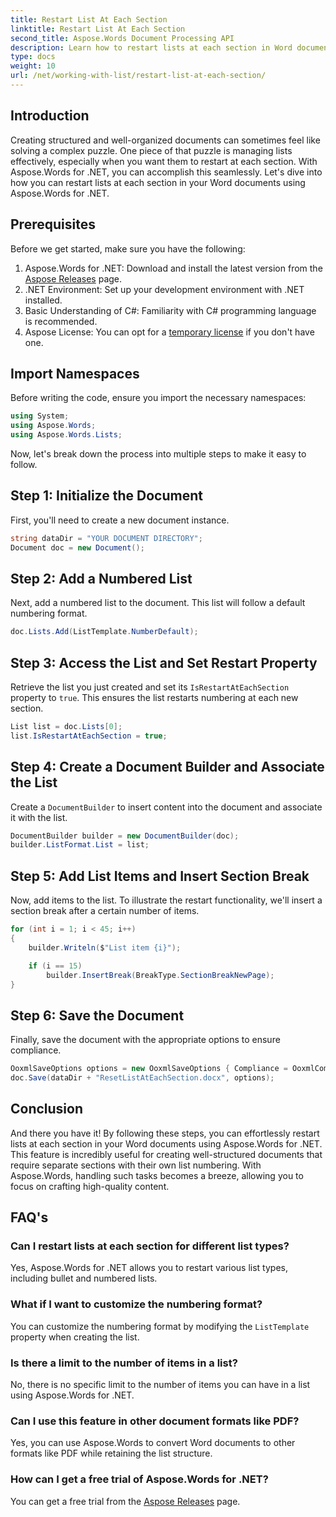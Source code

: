 ```yaml
---
title: Restart List At Each Section
linktitle: Restart List At Each Section
second_title: Aspose.Words Document Processing API
description: Learn how to restart lists at each section in Word documents using Aspose.Words for .NET. Follow our detailed step-by-step guide to manage lists effectively.
type: docs
weight: 10
url: /net/working-with-list/restart-list-at-each-section/
---
```

## Introduction

Creating structured and well-organized documents can sometimes feel like solving a complex puzzle. One piece of that puzzle is managing lists effectively, especially when you want them to restart at each section. With Aspose.Words for .NET, you can accomplish this seamlessly. Let's dive into how you can restart lists at each section in your Word documents using Aspose.Words for .NET.

## Prerequisites

Before we get started, make sure you have the following:

1. Aspose.Words for .NET: Download and install the latest version from the [Aspose Releases](https://releases.aspose.com/words/net/) page.
2. .NET Environment: Set up your development environment with .NET installed.
3. Basic Understanding of C#: Familiarity with C# programming language is recommended.
4. Aspose License: You can opt for a [temporary license](https://purchase.aspose.com/temporary-license/) if you don't have one.

## Import Namespaces

Before writing the code, ensure you import the necessary namespaces:

```csharp
using System;
using Aspose.Words;
using Aspose.Words.Lists;
```

Now, let's break down the process into multiple steps to make it easy to follow.

## Step 1: Initialize the Document

First, you'll need to create a new document instance.

```csharp
string dataDir = "YOUR DOCUMENT DIRECTORY";
Document doc = new Document();
```

## Step 2: Add a Numbered List

Next, add a numbered list to the document. This list will follow a default numbering format.

```csharp
doc.Lists.Add(ListTemplate.NumberDefault);
```

## Step 3: Access the List and Set Restart Property

Retrieve the list you just created and set its `IsRestartAtEachSection` property to `true`. This ensures the list restarts numbering at each new section.

```csharp
List list = doc.Lists[0];
list.IsRestartAtEachSection = true;
```

## Step 4: Create a Document Builder and Associate the List

Create a `DocumentBuilder` to insert content into the document and associate it with the list.

```csharp
DocumentBuilder builder = new DocumentBuilder(doc);
builder.ListFormat.List = list;
```

## Step 5: Add List Items and Insert Section Break

Now, add items to the list. To illustrate the restart functionality, we'll insert a section break after a certain number of items.

```csharp
for (int i = 1; i < 45; i++)
{
    builder.Writeln($"List item {i}");

    if (i == 15)
        builder.InsertBreak(BreakType.SectionBreakNewPage);
}
```

## Step 6: Save the Document

Finally, save the document with the appropriate options to ensure compliance.

```csharp
OoxmlSaveOptions options = new OoxmlSaveOptions { Compliance = OoxmlCompliance.Iso29500_2008_Transitional };
doc.Save(dataDir + "ResetListAtEachSection.docx", options);
```

## Conclusion

And there you have it! By following these steps, you can effortlessly restart lists at each section in your Word documents using Aspose.Words for .NET. This feature is incredibly useful for creating well-structured documents that require separate sections with their own list numbering. With Aspose.Words, handling such tasks becomes a breeze, allowing you to focus on crafting high-quality content.

## FAQ's

### Can I restart lists at each section for different list types?
Yes, Aspose.Words for .NET allows you to restart various list types, including bullet and numbered lists.

### What if I want to customize the numbering format?
You can customize the numbering format by modifying the `ListTemplate` property when creating the list.

### Is there a limit to the number of items in a list?
No, there is no specific limit to the number of items you can have in a list using Aspose.Words for .NET.

### Can I use this feature in other document formats like PDF?
Yes, you can use Aspose.Words to convert Word documents to other formats like PDF while retaining the list structure.

### How can I get a free trial of Aspose.Words for .NET?
You can get a free trial from the [Aspose Releases](https://releases.aspose.com/) page.
